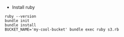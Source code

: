 - Install ruby
```
ruby --version
bundle init
bundle install 
BUCKET_NAME='my-cool-bucket' bundle exec ruby s3.rb
```